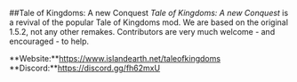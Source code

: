 ##Tale of Kingdoms: A new Conquest
*Tale of Kingdoms: A new Conquest* is a revival of the popular Tale of Kingdoms mod. We are based on the original 1.5.2, not any other remakes.
Contributors are very much welcome - and encouraged - to help.

**Website:**https://www.islandearth.net/taleofkingdoms
**Discord:**https://discord.gg/fh62mxU
